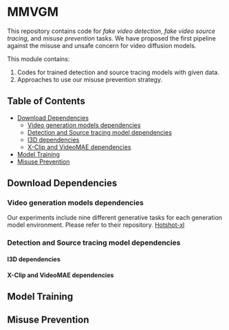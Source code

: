 # MMVGM 

This repository contains code for *fake video detection*, *fake video source tracing*, and *misuse prevention* tasks. We have proposed the first pipeline against the misuse and unsafe concern for video diffusion models.

This module contains:

1. Codes for trained detection and source tracing models with given data.
2. Approaches to use our misuse prevention strategy.

## Table of Contents

- [Download Dependencies](#download-dependencies)
	- [Video generation models dependencies](#video-generation-models-dependencies)
	- [Detection and Source tracing model dependencies](#detection-and-source-tracing-model-dependencies)
    - [I3D dependencies](#i3d-dependencies)
    - [X-Clip and VideoMAE dependencies](#x-clip-and-videomae-dependencies)
- [Model Training](#model-training)
- [Misuse Prevention](#misuse-prevention)

## Download Dependencies

### Video generation models dependencies

Our experiments include nine different generative tasks for each generation model environment. Please refer to their repository. [Hotshot-xl](https://github.com/hotshotco/Hotshot-XL)


### Detection and Source tracing model dependencies

#### I3D dependencies

#### X-Clip and VideoMAE dependencies

## Model Training

## Misuse Prevention
